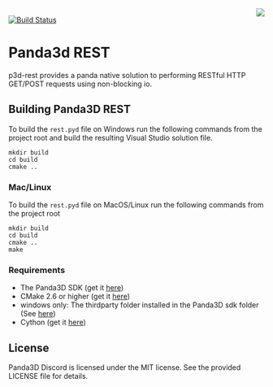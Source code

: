 <img src="https://avatars3.githubusercontent.com/u/1965106?s=200&v=4" align="right">

[![Build Status](https://travis-ci.com/NxtStudios/p3d-rest.svg?branch=master)](https://travis-ci.com/NxtStudios/p3d-rest)

Panda3d REST
============
p3d-rest provides a panda native solution to performing RESTful HTTP GET/POST requests using non-blocking io.

## Building Panda3D REST
To build the ``rest.pyd`` file on Windows run the following commands from the
project root and build the resulting Visual Studio solution file.
```
mkdir build
cd build
cmake ..
```

### Mac/Linux
To build the ``rest.pyd`` file on MacOS/Linux run the following commands from the project root

```
mkdir build
cd build
cmake ..
make
```

### Requirements

- The Panda3D SDK (get it <a href="http://www.panda3d.org/download.php?sdk">here</a>)
- CMake 2.6 or higher (get it <a href="https://cmake.org/download/">here</a>)
- windows only: The thirdparty folder installed in the Panda3D sdk folder (See <a href="https://www.panda3d.org/forums/viewtopic.php?f=9&t=18775">here</a>)
- Cython (get it <a href="https://cython.org/">here</a>)

## License
Panda3D Discord is licensed under the MIT license. See the provided LICENSE file for details.
